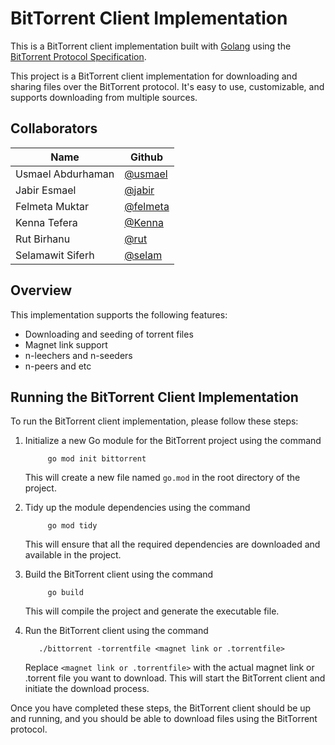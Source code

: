 # BitTorrent Client Implementation

This is a BitTorrent client implementation built with [Golang](https://www.golang.org/) using the [BitTorrent Protocol Specification](https://www.bittorrent.org/beps/bep_0003.html).

This project is a BitTorrent client implementation for downloading and sharing files over the BitTorrent protocol. It's easy to use, customizable, and supports downloading from multiple sources. 

## Collaborators

| Name | Github |
|------|--------|
| Usmael Abdurhaman | [@usmael](https://github.com/Usmaelabdureman) |
| Jabir Esmael | [@jabir](https://github.com/oumburs9) |
| Felmeta Muktar | [@felmeta](https://github.com/Felmeta-M) |
| Kenna Tefera | [@Kenna](https://github.com/kenna-Tefera) |
| Rut Birhanu | [@rut](https://github.com/rutbirhanu) |
| Selamawit Siferh | [@selam](https://github.com/selamawitsiferh) |

## Overview

This implementation supports the following features:

- Downloading and seeding of torrent files
- Magnet link support
- n-leechers and n-seeders
- n-peers and etc


## Running the BitTorrent Client Implementation

To run the BitTorrent client implementation, please follow these steps:

1. Initialize a new Go module for the BitTorrent project using the command 
      
            go mod init bittorrent
   This will create a new file named `go.mod` in the root directory of the project.

2. Tidy up the module dependencies using the command 

            go mod tidy
      
   This will ensure that all the required dependencies are downloaded and available in the project.

3. Build the BitTorrent client using the command 
      
            go build
      
   This will compile the project and generate the executable file.

4. Run the BitTorrent client using the command 

          ./bittorrent -torrentfile <magnet link or .torrentfile>
          
   Replace `<magnet link or .torrentfile>` 
   with the actual magnet link or .torrent file you want to download. This will start the BitTorrent client and initiate the download process.

Once you have completed these steps, the BitTorrent client should be up and running, and you should be able to download files using the BitTorrent protocol.




